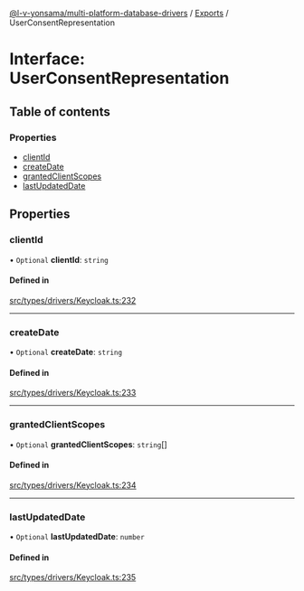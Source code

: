 [@l-v-yonsama/multi-platform-database-drivers](../README.md) / [Exports](../modules.md) / UserConsentRepresentation

# Interface: UserConsentRepresentation

## Table of contents

### Properties

- [clientId](UserConsentRepresentation.md#clientid)
- [createDate](UserConsentRepresentation.md#createdate)
- [grantedClientScopes](UserConsentRepresentation.md#grantedclientscopes)
- [lastUpdatedDate](UserConsentRepresentation.md#lastupdateddate)

## Properties

### clientId

• `Optional` **clientId**: `string`

#### Defined in

[src/types/drivers/Keycloak.ts:232](https://github.com/l-v-yonsama/db-drivers/blob/ac66b7e/src/types/drivers/Keycloak.ts#L232)

___

### createDate

• `Optional` **createDate**: `string`

#### Defined in

[src/types/drivers/Keycloak.ts:233](https://github.com/l-v-yonsama/db-drivers/blob/ac66b7e/src/types/drivers/Keycloak.ts#L233)

___

### grantedClientScopes

• `Optional` **grantedClientScopes**: `string`[]

#### Defined in

[src/types/drivers/Keycloak.ts:234](https://github.com/l-v-yonsama/db-drivers/blob/ac66b7e/src/types/drivers/Keycloak.ts#L234)

___

### lastUpdatedDate

• `Optional` **lastUpdatedDate**: `number`

#### Defined in

[src/types/drivers/Keycloak.ts:235](https://github.com/l-v-yonsama/db-drivers/blob/ac66b7e/src/types/drivers/Keycloak.ts#L235)
